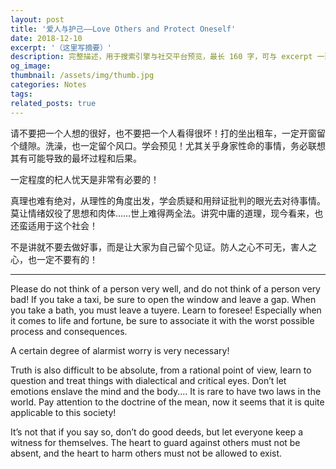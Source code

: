 ```yaml
---
layout: post
title: '爱人与护己——Love Others and Protect Oneself'
date: 2018-12-10
excerpt: '（这里写摘要）'
description: 完整描述，用于搜索引擎与社交平台预览，最长 160 字，可与 excerpt 一致
og_image: 
thumbnail: /assets/img/thumb.jpg
categories: Notes
tags: 
related_posts: true
---
```


请不要把一个人想的很好，也不要把一个人看得很坏！打的坐出租车，一定开窗留个缝隙。洗澡，也一定留个风口。学会预见！尤其关乎身家性命的事情，务必联想其有可能导致的最坏过程和后果。

一定程度的杞人忧天是非常有必要的！

真理也难有绝对，从理性的角度出发，学会质疑和用辩证批判的眼光去对待事情。莫让情绪奴役了思想和肉体……世上难得两全法。讲究中庸的道理，现今看来，也还蛮适用于这个社会！

不是讲就不要去做好事，而是让大家为自己留个见证。防人之心不可无，害人之心，也一定不要有的！

---

Please do not think of a person very well, and do not think of a person very bad! If you take a taxi, be sure to open the window and leave a gap. When you take a bath, you must leave a tuyere. Learn to foresee! Especially when it comes to life and fortune, be sure to associate it with the worst possible process and consequences.

A certain degree of alarmist worry is very necessary!

Truth is also difficult to be absolute, from a rational point of view, learn to question and treat things with dialectical and critical eyes. Don’t let emotions enslave the mind and the body.… It is rare to have two laws in the world. Pay attention to the doctrine of the mean, now it seems that it is quite applicable to this society!

It’s not that if you say so, don’t do good deeds, but let everyone keep a witness for themselves. The heart to guard against others must not be absent, and the heart to harm others must not be allowed to exist.